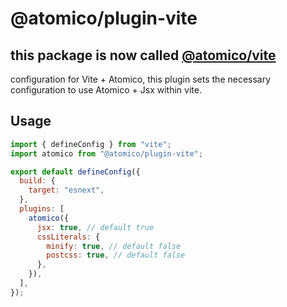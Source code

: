 # @atomico/plugin-vite

## this package is now called [@atomico/vite](https://github.com/atomicojs/vite)

configuration for Vite + Atomico, this plugin sets the necessary configuration to use Atomico + Jsx within vite.

## Usage

```jsx
import { defineConfig } from "vite";
import atomico from "@atomico/plugin-vite";

export default defineConfig({
  build: {
    target: "esnext",
  },
  plugins: [
    atomico({
      jsx: true, // default true
      cssLiterals: {
        minify: true, // default false
        postcss: true, // default false
      },
    }),
  ],
});
```

